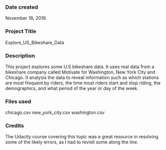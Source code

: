 ### Date created
November 18, 2019.

### Project Title
Explore_US_Bikeshare_Data

### Description
This project explores some U.S bikeshare data. It uses real data from a bikeshare company called Motivate for Washington, New York City and Chicago.
It analysis the data to reveal information such as which stations are most frequent by riders, the time most riders start and stop riding, the demographics, and what period of the year or day of the week.

### Files used
chicago.csv
new_york_city.csv
washington.csv

### Credits
The Udacity course covering this topic was a great resource in resolving some of the likely errors, as I had to revisit some along the line.
